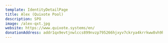 ```yaml
---
template: IdentityDetailPage
title: Alex (Quixote Pool)
description: SPO
image: /alex-qxt.jpg
website: https://www.quixote.systems/en/
donationAddress: addr1qx9evtjnwlccs899nvzp795266hjxyv7ckrya4krrkww8vh9hzc5q00t5p20fy0j0cvph9rzntsf2ve6mdcpgs4s4alqy5d7lc
---
```

